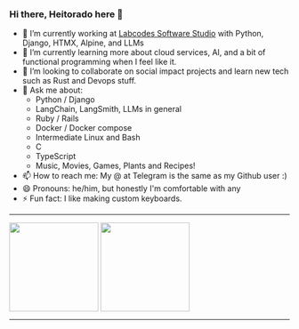 ### Hi there, Heitorado here 👋

- 🔭 I’m currently working at [Labcodes Software Studio](https://labcodes.com.br/) with Python, Django, HTMX, Alpine, and LLMs
- 🌱 I’m currently learning more about cloud services, AI, and a bit of functional programming when I feel like it.
- 👯 I’m looking to collaborate on social impact projects and learn new tech such as Rust and Devops stuff.
- 💬 Ask me about:
  - Python / Django
  - LangChain, LangSmith, LLMs in general
  - Ruby / Rails
  - Docker / Docker compose
  - Intermediate Linux and Bash
  - C
  - TypeScript
  - Music, Movies, Games, Plants and Recipes!
- 📫 How to reach me: My @ at Telegram is the same as my Github user :)
- 😄 Pronouns: he/him, but honestly I'm comfortable with any
- ⚡ Fun fact: I like making custom keyboards.

---

<span>
  <img align="center" height="160" src="https://github-readme-stats.vercel.app/api?username=heitorado&count_private=true&show_icons=true&theme=synthwave&hide=issues" />
</span>
<span>
  <img align="center" height="160" src="https://github-readme-stats.vercel.app/api/top-langs/?username=heitorado&layout=compact&langs_count=6&theme=synthwave&hide=c,c%2B%2B,verilog,systemverilog,html,python,javascript,css,kotlin" />
</span>

---
